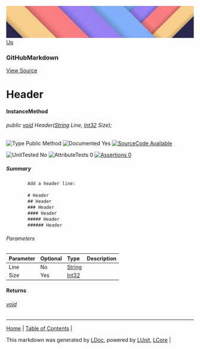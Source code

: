 ![](../Content/LDoc-banner-small.png "")
[Up](GitHubMarkdown.md)
### GitHubMarkdown
[View Source](../Markdown/GitHubMarkdown.cs)
# Header
#### InstanceMethod
###### public <a href="https://www.google.com/#q=C%23+System.void" alt="Search for 'System.void'" target="_blank">void</a> Header(<a href="https://www.google.com/#q=C%23+System.String" alt="Search for 'System.String'" target="_blank">String</a> Line, <a href="https://www.google.com/#q=C%23+System.Int32" alt="Search for 'System.Int32'" target="_blank">Int32</a> Size);

![Type Public Method](http://b.repl.ca/v1/Type-Public%20Method-lightgrey.png "") ![Documented Yes](http://b.repl.ca/v1/Documented-Yes-brightgreen.png "") [![SourceCode Available](http://b.repl.ca/v1/SourceCode-Available-brightgreen.png "")](../Markdown/GitHubMarkdown.cs#L97)

![UnitTested No](http://b.repl.ca/v1/UnitTested-No-lightgrey.png "") ![AttributeTests 0](http://b.repl.ca/v1/AttributeTests-0-lightgrey.png "") [![Assertions 0](http://b.repl.ca/v1/Assertions-0-lightgrey.png "")](../Markdown/GitHubMarkdown.cs)
##### Summary

            Add a header line:
            
            # Header
            ## Header
            ### Header
            #### Header
            ##### Header
            ###### Header
            
            
###### Parameters

Parameter | Optional | Type | Description
:---  | :---  | :---  | :--- 
Line | No | <a href="https://www.google.com/#q=C%23+System.String" alt="Search for 'System.String'" target="_blank">String</a> | 
Size | Yes | <a href="https://www.google.com/#q=C%23+System.Int32" alt="Search for 'System.Int32'" target="_blank">Int32</a> | 

#### Returns
###### <a href="https://www.google.com/#q=C%23+System.void" alt="Search for 'System.void'" target="_blank">void</a>
---

[Home](../../README.md) | [Table of Contents](../../TableOfContents.md) | 


This markdown was generated by [LDoc](https://github.com/CodeSingularity/LDoc), powered by [LUnit](https://github.com/CodeSingularity/LUnit), [LCore](https://github.com/CodeSingularity/LCore) | 

